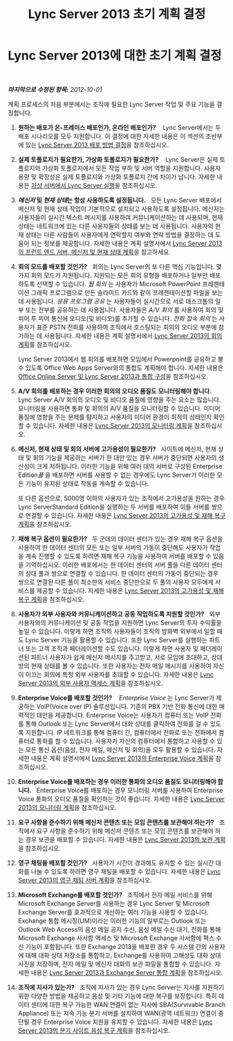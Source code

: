 ﻿---
title: Lync Server 2013 초기 계획 결정
TOCTitle: 초기 계획 결정
ms:assetid: cbaa5cb3-2b00-4b9f-952d-986a0c9f160b
ms:mtpsurl: https://technet.microsoft.com/ko-kr/library/Gg398855(v=OCS.15)
ms:contentKeyID: 49305048
ms.date: 08/24/2015
mtps_version: v=OCS.15
ms.translationtype: HT
---

# Lync Server 2013에 대한 초기 계획 결정

 

_**마지막으로 수정된 항목:** 2012-10-01_

계획 프로세스의 처음 부분에서는 조직에 필요한 Lync Server 작업 및 주요 기능을 결정합니다.

1.  **원하는 배포가 온-프레미스 배포인가, 온라인 배포인가?**    Lync Server에서는 두 배포 시나리오를 모두 지원합니다. 이 결정에 대한 자세한 내용은 이 섹션의 초반부에 있는 [Lync Server 2013 배포 방법 결정](lync-server-2013-deciding-how-to-deploy-microsoft-lync.md)을 참조하십시오.

2.  **실제 토폴로지가 필요한가, 가상화 토폴로지가 필요한가?**    Lync Server은 실제 토폴로지와 가상화 토폴로지에서 모든 작업 부하 및 서버 역할을 지원합니다. 사용자 용량 및 확장성은 실제 토폴로지와 가상화 토폴로지 간에 차이가 납니다. 자세한 내용은 [가상 서버에서 Lync Server 실행](lync-server-2013-running-lync-server-on-virtual-servers.md)을 참조하십시오.

3.  ***메신저* 및 *현재 상태*는 항상 사용하도록 설정됩니다.**   모든 Lync Server 배포에서 메신저 및 현재 상태 작업이 기본적으로 설치되고 사용하도록 설정됩니다. 메신저는 사용자들이 실시간 텍스트 메시지를 사용하여 커뮤니케이션하는 데 사용되며, 현재 상태는 네트워크에 있는 다른 사용자들의 상태를 보는 데 사용됩니다. 사용자의 현재 상태는 다른 사람들이 사용자에게 연락할지 여부와 연락 방법을 결정하는 데 도움이 되는 정보를 제공합니다. 자세한 내용은 계획 설명서에서 [Lync Server 2013의 프런트 엔드 서버, 메신저 및 현재 상태 계획](lync-server-2013-planning-for-front-end-servers-instant-messaging-and-presence.md)을 참고하세요.

4.  **회의 모드를 배포할 것인가?**   회의는 Lync Server의 또 다른 핵심 기능입니다. 몇 가지 회의 모드가 지원됩니다. 지원되는 모든 회의 유형을 배포하거나 일부만 배포하도록 선택할 수 있습니다. *웹 회의* 는 사용자가 Microsoft PowerPoint 프레젠테이션 그래픽 프로그램으로 만든 슬라이드 카드와 같이 프레젠테이션할 파일을 보는 데 사용됩니다. *응용 프로그램 공유* 는 사용자들이 실시간으로 서로 데스크톱의 일부 또는 전부를 공유하는 데 사용됩니다. 사용자들은 *A/V 회의* 를 사용하여 회의 및 피어 투 피어 통신에 오디오(및 비디오)를 추가할 수 있습니다. *전화 접속 회의* 는 사용자가 표준 PSTN 전화를 사용하여 조직에서 호스팅되는 회의의 오디오 부분에 참가하는 데 사용됩니다. 자세한 내용은 계획 설명서에서 [Lync Server 2013의 회의 계획](lync-server-2013-planning-for-conferencing.md)를 참조하십시오.
    
    Lync Server 2013에서 웹 회의를 배포하면 모임에서 Powerpoint를 공유하고 볼 수 있도록 Office Web Apps Server와의 통합도 계획해야 합니다. 자세한 내용은 [Office Online Server 및 Lync Server 2013과 통합 구성](lync-server-2013-enabling-office-web-apps-server-and-lync-server-2013.md)을 참조하십시오.

5.  **A/V 회의를 배포하는 경우 이러한 회의의 오디오 품질도 모니터링해야 합니다.**    Lync Server A/V 회의의 오디오 및 비디오 품질에 영향을 주는 요소는 많습니다. 모니터링을 사용하면 통화 및 회의의 A/V 품질을 모니터링할 수 있습니다. 미디어 품질에 영향을 주는 문제를 탐지하고 사용자의 미디어 환경이 최적의 상태인지 확인할 수 있습니다. 자세한 내용은 [Lync Server 2013의 모니터링 계획](lync-server-2013-planning-for-monitoring.md)을 참조하십시오.

6.  **메신저, 현재 상태 및 회의 서버에 고가용성이 필요한가?**   사이트에 메신저, 현재 상태 및 회의 기능을 제공하는 서버가 한 대만 있는 경우 서버가 중단되면 사용자의 생산성이 크게 저하됩니다. 이러한 기능을 위해 여러 대의 서버로 구성된 Enterprise Edition*풀* 을 배포하면 서버를 사용할 수 없는 경우에도 Lync Server가 이러한 모든 기능이 유지된 상태로 작동을 계속할 수 있습니다.
    
    또 다른 옵션으로, 5000명 이하의 사용자가 있는 조직에서 고가용성을 원하는 경우 Lync ServerStandard Edition을 실행하는 두 서버를 배포하여 이들 서버를 쌍으로 연결할 수 있습니다. 자세한 내용은 [Lync Server 2013의 고가용성 및 재해 복구 계획](lync-server-2013-planning-for-high-availability-and-disaster-recovery.md)을 참조하십시오.

7.  **재해 복구 옵션이 필요한가?**   두 군데의 데이터 센터가 있는 경우 재해 복구 옵션을 사용하여 한 데이터 센터의 모든 또는 일부 서버의 가동이 중단해도 사용자가 작업을 계속 진행할 수 있도록 하려면 재해 복구 기능을 사용하여 서버를 배포할 수 있음을 기억하십시오. 이러한 배포에서는 한 데이터 센터의 서버 풀을 다른 데이터 센터의 상대 풀과 쌍으로 연결할 수 있습니다. 한 데이터 센터의 가동이 중단되는 경우 쌍으로 연결된 다른 풀이 최소한의 서비스 중단만으로 두 풀의 사용자 모두에게 서비스를 제공할 수 있습니다. 자세한 내용은 [Lync Server 2013의 고가용성 및 재해 복구 계획](lync-server-2013-planning-for-high-availability-and-disaster-recovery.md)을 참조하십시오.

8.  **사용자가 외부 사용자와 커뮤니케이션하고 공동 작업하도록 지원할 것인가?**   외부 사용자와의 커뮤니케이션 및 공동 작업을 지원하면 Lync Server의 투자 수익률을 높일 수 있습니다. 이렇게 하면 조직의 사용자들이 조직의 방화벽 외부에서 일할 때도 Lync Server 기능을 활용할 수 있습니다. 또한 Lync Server를 실행하는 파트너 또는 고객 조직과 페더레이션할 수도 있습니다. 이렇게 하면 사용자 및 페더레이션된 파트너 사용자가 쉽게 메신저 메시지를 주고받고, 서로 모임에 초대하고, 상대방의 현재 상태를 볼 수 있습니다. 또한 사용자는 전자 메일 메시지를 사용하여 자신이 이끄는 회의에 특정 외부 사용자를 초대할 수 있습니다. 자세한 내용은 [Lync Server 2013의 외부 사용자 액세스 계획](lync-server-2013-planning-for-external-user-access.md)을 참조하십시오.

9.  **Enterprise Voice를 배포할 것인가?**    *Enterprise Voice* 는 Lync Server가 제공하는 VoIP(Voice over IP) 솔루션입니다. 기존의 PBX 기반 전화 통신에 대한 매력적인 대안을 제공합니다. Enterprise Voice는 사용자가 컴퓨터 또는 VoIP 전화를 통해 Outlook 또는 Lync Server에서 대화 상대를 클릭하여 전화를 걸 수 있도록 지원합니다. IP 네트워크를 통해 컴퓨터 간, 컴퓨터에서 전화로 또는 전화에서 컴퓨터로 통화를 할 수 있습니다. 사용자가 자신의 컴퓨터에서 통합하고 사용할 수 있는 모든 통신 옵션(음성, 전자 메일, 메신저 및 회의)을 모두 활용할 수 있습니다. 자세한 내용은 계획 설명서에서 [Lync Server 2013의 Enterprise Voice 계획](lync-server-2013-planning-for-enterprise-voice.md)을 참조하십시오.

10. **Enterprise Voice를 배포하는 경우 이러한 통화의 오디오 품질도 모니터링해야 합니다.**   Enterprise Voice를 배포하는 경우 모니터링 서버를 사용하여 Enterprise Voice 통화의 오디오 품질을 확인하는 것이 좋습니다. 자세한 내용은 [Lync Server 2013의 모니터링 계획](lync-server-2013-planning-for-monitoring.md)을 참조하십시오.

11. **요구 사항을 준수하기 위해 메신저 콘텐츠 또는 모임 콘텐츠를 보관해야 하는가?**   조직에서 요구 사항을 준수하기 위해 메신저 콘텐츠 또는 모임 콘텐츠를 보관해야 하는 경우 보관을 배포할 수 있습니다. 자세한 내용은 [Lync Server 2013의 보관 계획](lync-server-2013-planning-for-archiving.md)을 참조하십시오.

12. **영구 채팅을 배포할 것인가?**   사용자가 시간이 경과해도 유지할 수 있는 실시간 대화를 나눌 수 있도록 하려면 영구 채팅을 배포할 수 있습니다. 자세한 내용은 [Lync Server 2013의 영구 채팅 서버 계획](lync-server-2013-planning-for-persistent-chat-server.md)을 참조하십시오.

13. **Microsoft Exchange를 배포할 것인가?**   조직에서 전자 메일 서비스를 위해 Microsoft Exchange Server를 사용하는 경우 Lync Server 및 Microsoft Exchange Server를 효과적으로 개선하는 여러 기능을 사용할 수 있습니다. Exchange 통합 메시징(UM)이라는 이러한 기능의 일부로는 Outlook 또는 Outlook Web Access의 음성 메일 공지 수신, 음성 메일 수신 대기, 전화를 통해 Microsoft Exchange 사서함 액세스 및 Microsoft Exchange 사서함에 팩스 수신 기능이 포함됩니다. 또한 Exchange 2013을 배포한 경우 두 시스템 간의 사용자에 대해 대화 상대 저장소를 통합하고, Exchange를 사용하여 고해상도 대화 상대 사진을 저장하며, 전자 메일 및 메신저 대화의 보관 파일을 통합할 수 있습니다. 자세한 내용은 [Lync Server 2013과 Exchange Server 통합 계획](lync-server-2013-planning-for-exchange-server-integration.md)을 참조하십시오.

14. **조직에 지사가 있는가?**   조직에 지사가 있는 경우 Lync Server는 지사를 지원하기 위한 다양한 방법을 제공하고 음성 및 기타 기능에 대한 복구를 보장합니다. 특히 데이터 센터에 대한 복구 가능한 WAN 연결이 없는 지사에 SBA(Survivable Branch Appliance) 또는 지속 가능 분기 서버를 설치하여 WAN(광역 네트워크) 연결이 중단될 경우 Enterprise Voice 지원을 유지할 수 있습니다. 자세한 내용은 [Lync Server 2013의 분기 사이트 음성 복구 계획](lync-server-2013-planning-for-branch-site-voice-resiliency.md)을 참조하십시오.

